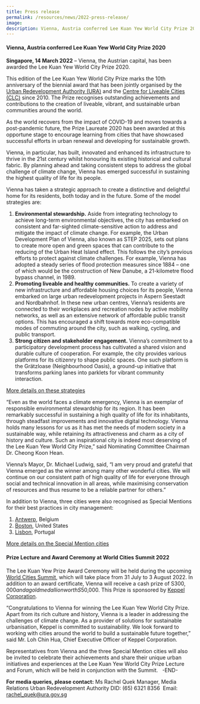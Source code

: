 ```yaml
---
title: Press release
permalink: /resources/news/2022-press-release/
image: 
description: Vienna, Austria conferred Lee Kuan Yew World City Prize 2020
---
```


#### **Vienna, Austria conferred Lee Kuan Yew World City Prize 2020**

**Singapore, 14 March 2022** – Vienna, the Austrian capital, has been awarded the Lee Kuan Yew World City Prize 2020. 

This edition of the Lee Kuan Yew World City Prize marks the 10th anniversary of the biennial award that has been jointly organised by the [Urban Redevelopment Authority (URA)](/ura/) and the [Centre for Liveable Cities (CLC)](/clc/) since 2010. The Prize recognises outstanding achievements and contributions to the creation of liveable, vibrant, and sustainable urban communities around the world.

As the world recovers from the impact of COVID-19 and moves towards a post-pandemic future, the Prize Laureate 2020 has been awarded at this opportune stage to encourage learning from cities that have showcased successful efforts in urban renewal and developing for sustainable growth.

Vienna, in particular, has built, innovated and enhanced its infrastructure to thrive in the 21st century whilst honouring its existing historical and cultural fabric. By planning ahead and taking consistent steps to address the global challenge of climate change, Vienna has emerged successful in sustaining the highest quality of life for its people.

Vienna has taken a strategic approach to create a distinctive and delightful home for its residents, both today and in the future. Some of the model strategies are:

1. **Environmental stewardship.** Aside from integrating technology to achieve long-term environmental objectives, the city has embarked on consistent and far-sighted climate-sensitive action to address and mitigate the impact of climate change. For example, the Urban Development Plan of Vienna, also known as STEP 2025, sets out plans to create more open and green spaces that can contribute to the reducing of the Urban Heat Island effect. This follows the city’s previous efforts to protect against climate challenges. For example, Vienna has adopted a steady series of flood protection measures since 1884 – one of which would be the construction of New Danube, a 21-kilometre flood bypass channel, in 1989.
2. **Promoting liveable and healthy communities.** To create a variety of new infrastructure and affordable housing choices for its people, Vienna embarked on large urban redevelopment projects in Aspern Seestadt and Nordbahnhof. In these new urban centres, Vienna’s residents are connected to their workplaces and recreation nodes by active mobility networks, as well as an extensive network of affordable public transit options. This has encouraged a shift towards more eco-compatible modes of commuting around the city, such as walking, cycling, and public transport.
3. **Strong citizen and stakeholder engagement.** Vienna’s commitment to a participatory development process has cultivated a shared vision and durable culture of cooperation. For example, the city provides various platforms for its citizenry to shape public spaces. One such platform is the Grätzloase (Neighbourhood Oasis), a ground-up initiative that transforms parking lanes into parklets for vibrant community interaction. 

[More details on these strategies](/vienna/)

“Even as the world faces a climate emergency, Vienna is an exemplar of responsible environmental stewardship for its region. It has been remarkably successful in sustaining a high quality of life for its inhabitants, through steadfast improvements and innovative digital technology. Vienna holds many lessons for us as it has met the needs of modern society in a sustainable way, while retaining its attractiveness and charm as a city of history and culture. Such an inspirational city is indeed most deserving of the Lee Kuan Yew World City Prize,” said Nominating Committee Chairman Dr. Cheong Koon Hean.

Vienna’s Mayor, Dr. Michael Ludwig, said, “I am very proud and grateful that Vienna emerged as the winner among many other wonderful cities. We will continue on our consistent path of high quality of life for everyone through social and technical innovation in all areas, while maximising conservation of resources and thus resume to be a reliable partner for others.”

In addition to Vienna, three cities were also recognised as Special Mentions for their best practices in city management:

1. [Antwerp](/antwerp/), Belgium
2. [Boston](/boston/), United States
3. [Lisbon](/lisbon/), Portugal

[More details on the Special Mention cities](/special-mentions/) 

#### **Prize Lecture and Award Ceremony at World Cities Summit 2022**

The Lee Kuan Yew Prize Award Ceremony will be held during the upcoming [World Cities Summit](https://www.worldcitiessummit.com.sg), which will take place from 31 July to 3 August 2022. In addition to an award certificate, Vienna will receive a cash prize of S$300,000 and a gold medallion worth S$50,000. This Prize is sponsored by [Keppel Corporation](/prize-sponsor/).

“Congratulations to Vienna for winning the Lee Kuan Yew World City Prize. Apart from its rich culture and history, Vienna is a leader in addressing the challenges of climate change. As a provider of solutions for sustainable urbanisation, Keppel is committed to sustainability. We look forward to working with cities around the world to build a sustainable future together,” said Mr. Loh Chin Hua, Chief Executive Officer of Keppel Corporation.

Representatives from Vienna and the three Special Mention cities will also be invited to celebrate their achievements and share their unique urban initiatives and experiences at the Lee Kuan Yew World City Prize Lecture and Forum, which will be held in conjunction with the Summit.
 
-END-


**For media queries, please contact:**
Ms Rachel Quek
Manager, Media Relations
Urban Redevelopment Authority
DID: (65) 6321 8356 
Email: [rachel_quek@ura.gov.sg](mailto://rachel_quek@ura.gov.sg)
